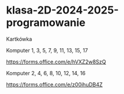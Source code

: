 # klasa-2D-2024-2025-programowanie


Kartkówka

Komputer 1, 3, 5, 7, 9, 11, 13, 15, 17

https://forms.office.com/e/hVXZ2w8SzQ

Komputer 2, 4, 6, 8, 10, 12, 14, 16

https://forms.office.com/e/z00ihuDB4Z

